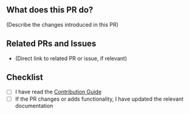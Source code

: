 <!--
Thank you for sending the PR! We appreciate you spending the time to work on these changes.

Help us understand your motivation by explaining why you decided to make this change.


**Please PLEASE reach out to us first before starting any significant work on new or existing features.**

By the time you've gotten here, you're looking at creating a pull request so hopefully we're not too late.

We love community contributions! That said, we want to make sure we're all on the same page before you start.
Investing a lot of time and effort just to find out it doesn't align with the upstream project feels awful, and we don't want that to happen.
It also helps to make sure the work you're planning isn't already in progress.

As described in our contributing guide, please file an issue first: https://github.com/ag-ui-protocol/ag-ui/issues
Or, reach out to us on Discord: https://discord.com/invite/6dffbvGU3D


You can learn more about contributing to copilotkit here: https://github.com/copilotkit/copilotkit/blob/master/CONTRIBUTING.md

Happy contributing!

-->

## What does this PR do?

(Describe the changes introduced in this PR)

## Related PRs and Issues

- (Direct link to related PR or issue, if relevant)

## Checklist

- [ ] I have read the [Contribution Guide](https://github.com/copilotkit/copilotkit/blob/master/CONTRIBUTING.md)
- [ ] If the PR changes or adds functionality, I have updated the relevant documentation
